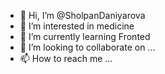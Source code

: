 - 👋 Hi, I’m @SholpanDaniyarova
- 👀 I’m interested in medicine
- 🌱 I’m currently learning Fronted 
- 💞️ I’m looking to collaborate on ...
- 📫 How to reach me ...

<!---
SholpanDaniyarova/SholpanDaniyarova is a ✨ special ✨ repository because its `README.md` (this file) appears on your GitHub profile.
You can click the Preview link to take a look at your changes.
--->
